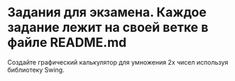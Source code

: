# Задания для экзамена. Каждое задание лежит на своей ветке в файле README.md

Создайте графический калькулятор для умножения 2х чисел используя библиотеку Swing.

